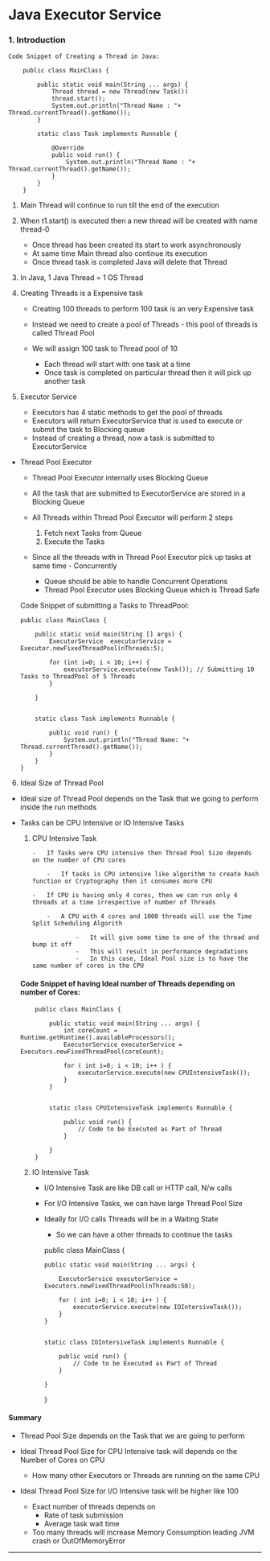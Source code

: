 # Java Executor Service

### 1. Introduction


	Code Snippet of Creating a Thread in Java: 

		public class MainClass {

			public static void main(String ... args) {
				Thread thread = new Thread(new Task())
				thread.start();
				System.out.println("Thread Name : "+ Thread.currentThread().getName());
			}

			static class Task implements Runnable {
				
				@Override
				public void run() {
					System.out.println("Thread Name : "+ Thread.currentThread().getName());
				}
			}
		}	


1.	Main Thread will continue to run till the end of the execution
2.	When t1.start() is executed then a new thread will be created with name thread-0
	
	- 	Once thread has been created its start to work asynchronously 
	-	At same time Main thread also continue its execution
	-	Once thread task is completed Java will delete that Thread

3. 	In Java, 1 Java Thread = 1 OS Thread
4.	Creating Threads is a Expensive task
	
	-	Creating 100 threads to perform 100 task is an very Expensive task
	-	Instead we need to create a pool of Threads - this pool of threads is called Thread Pool
	-	We will assign 100 task to Thread pool of 10 
	
		-	Each thread will start with one task at a time
		-	Once task is completed on particular thread then it will pick up another task
	
5.	Executor Service
	
	-	Executors has 4 static methods to get the pool of threads
	-	Executors will return ExecutorService that is used to execute or submit the task to Blocking queue
	-	Instead of creating a thread, now a task is submitted to ExecutorService
		
- 	Thread Pool Executor
	
	-	Thread Pool Executor internally uses Blocking Queue
	-	All the task that are submitted to ExecutorService are stored in a Blocking Queue
	-	All Threads within Thread Pool Executor will perform 2 steps
		
		1.	Fetch next Tasks from Queue
		2.	Execute the Tasks
	
	-	Since all the threads with in Thread Pool Executor pick up tasks at same time - Concurrently
		
		-	Queue should be able to handle Concurrent Operations	
		- 	Thread Pool Executor uses Blocking Queue which is Thread Safe	

		
		
	Code Snippet of submitting a Tasks to ThreadPool: 
	
		public class MainClass {
		
			public static void main(String [] args) {
				ExecutorService  executorService = Executor.newFixedThreadPool(nThreads:5);
				
				for (int i=0; i < 10; i++) {
					executorService.execute(new Task()); // Submitting 10 Tasks to ThreadPool of 5 Threads
				}
				
			}
			
			
			static class Task implements Runnable {
				
				public void run() {
					System.out.println("Thread Name: "+ Thread.currentThread().getName());
				}
			}
		}




6.	Ideal Size of Thread Pool
	
-	Ideal size of Thread Pool depends on the Task that we going to perform inside the run methods
-	Tasks can be CPU Intensive or IO Intensive Tasks	
	
	1.  CPU Intensive Task
	
			-	If Tasks were CPU intensive then Thread Pool Size depends on the number of CPU cores
				
				-	If tasks is CPU intensive like algorithm to create hash function or Cryptography then it consumes more CPU
			
			-	If CPU is having only 4 cores, then we can run only 4 threads at a time irrespective of number of Threads
				
				-	A CPU with 4 cores and 1000 threads will use the Time Split Scheduling Algorith
						
						-	It will give some time to one of the thread and bump it off
						-	This will result in performance degradations
						-	In this case, Ideal Pool size is to have the same number of cores in the CPU
				
					
					
					
	#### Code Snippet of having Ideal number of Threads depending on number of Cores:
						
			public class MainClass {
				
				public static void main(String ... args) {
					int coreCount = Runtime.getRuntime().availableProcessors();
					ExecutorService executorService = Executors.newFixedThreadPool(coreCount);
					
					for ( int i=0; i < 10; i++ ) {
						executorService.execute(new CPUIntensiveTask());
					}
				}
				
				
				static class CPUIntensiveTask implements Runnable {
				
					public void run() {
						// Code to be Executed as Part of Thread
					}
				
				}
			}
				
		
	
	
	2.	IO Intensive Task
		
		-	I/O Intensive Task are like DB call or HTTP call,  N/w calls
		-	For I/O Intensive Tasks, we can have large Thread Pool Size
		-	Ideally for I/O calls Threads will be in a Waiting State 
			
			-	So we can have a other threads to continue the tasks				
			
		
			public class MainClass {
						
				public static void main(String ... args) {

					ExecutorService executorService = Executors.newFixedThreadPool(nThreads:50);
					
					for ( int i=0; i < 10; i++ ) {
						executorService.execute(new IOIntersiveTask());
					}
				}
				
				
				static class IOIntersiveTask implements Runnable {
				
					public void run() {
						// Code to be Executed as Part of Thread
					}
				
				}
		    }
	
	
	
	
#### Summary 
	
-	Thread Pool Size depends on the Task that we are going to perform
-	Ideal Thread Pool Size for CPU Intensive task will depends on the Number of Cores on CPU
	-	How many other Executors or Threads are running on the same CPU
	
-	Ideal Thread Pool Size for I/O Intensive task will be higher like 100
	
	-	Exact number of threads depends on 
		-  Rate of task submission
		-  Average task wait time
	-	Too many threads will increase Memory Consumption leading JVM crash or OutOfMemoryError
			
-------------------------------------------------------------	
	
	
	
	
	
	
	
	
	
	
	
	
	
	
	
	
	
	
	
	
	
	
	
	
	
	
	
	
	
	
	
	
	
	
	
	
	
	
	
	
	
	
	
	
	
	
	
	
	
	
	
	
	
	
	
